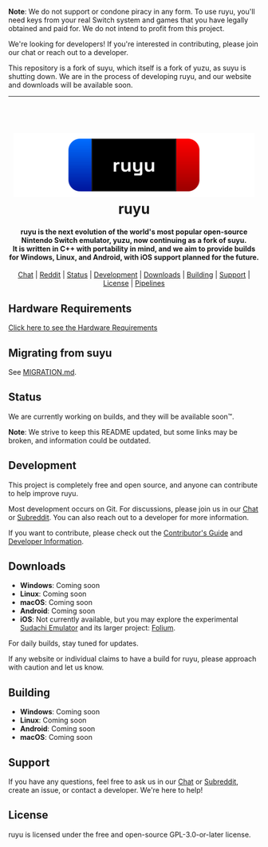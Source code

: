 <!--
SPDX-FileCopyrightText: 2023 yuzu Emulator Project
SPDX-FileCopyrightText: 2024 suyu Emulator Project
SPDX-FileCopyrightText: 2025 ruyu Emulator Project
SPDX-License-Identifier: GPL-3.0-or-later
-->

**Note**: We do not support or condone piracy in any form. To use ruyu, you'll need keys from your real Switch system and games that you have legally obtained and paid for. We do not intend to profit from this project.

We're looking for developers! If you're interested in contributing, please join our chat or reach out to a developer.

This repository is a fork of suyu, which itself is a fork of yuzu, as suyu is shutting down. We are in the process of developing ruyu, and our website and downloads will be available soon.

<hr />

<h1 align="center">
  <br>
  <a href="https://github.com/Rays-Robotics/ruyu/"><img src="https://raw.githubusercontent.com/Rays-Robotics/ruyu-website/3f9db7daae2b0ca8993fd010860b383a5051648d/ruyunew.svg" alt="ruyu" height="128"></a>
  <br>
  <b>ruyu</b>
  <br>
</h1>

<h4 align="center"><b>ruyu</b> is the next evolution of the world's most popular open-source Nintendo Switch emulator, yuzu, now continuing as a fork of suyu.
<br>
It is written in C++ with portability in mind, and we aim to provide builds for Windows, Linux, and Android, with iOS support planned for the future.

</h4>

<p align="center">
  <a href="">Chat</a> |
  <a href="">Reddit</a> |
  <a href="#status">Status</a> |
  <a href="#development">Development</a> |
  <a href="#downloads">Downloads</a> |
  <a href="#building">Building</a> |
  <a href="#support">Support</a> |
  <a href="#license">License</a> |
  <a href="https://git.ruyu.dev/ruyu/ruyu/actions">Pipelines</a>
</p>

## Hardware Requirements
[Click here to see the Hardware Requirements]()

## Migrating from suyu

See [MIGRATION.md](MIGRATION.md).

## Status

We are currently working on builds, and they will be available soon™.

**Note**: We strive to keep this README updated, but some links may be broken, and information could be outdated.

## Development

This project is completely free and open source, and anyone can contribute to help improve ruyu.

Most development occurs on Git. For discussions, please join us in our [Chat]() or [Subreddit](). You can also reach out to a developer for more information.

If you want to contribute, please check out the [Contributor's Guide](https://git.ruyu.dev/ruyu/ruyu/wiki/Contributing) and [Developer Information](https://git.ruyu.dev/ruyu/ruyu/wiki/Developer-Information).

## Downloads

* __Windows__: Coming soon
* __Linux__: Coming soon
* __macOS__: Coming soon
* __Android__: Coming soon
* __iOS__: Not currently available, but you may explore the experimental [Sudachi Emulator](https://sudachi.emuplace.app/) and its larger project: [Folium](https://apps.apple.com/us/app/folium/id6498623389).

For daily builds, stay tuned for updates. 

If any website or individual claims to have a build for ruyu, please approach with caution and let us know.

## Building

* __Windows__: Coming soon
* __Linux__: Coming soon
* __Android__: Coming soon
* __macOS__: Coming soon

## Support

If you have any questions, feel free to ask us in our [Chat](h) or [Subreddit](), create an issue, or contact a developer. We're here to help!

## License

ruyu is licensed under the free and open-source GPL-3.0-or-later license.
